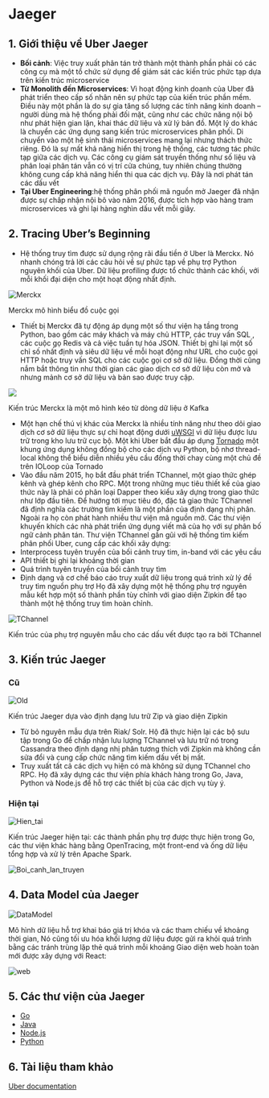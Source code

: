 # Jaeger
## 1. Giới thiệu về Uber Jaeger
* **Bối cảnh**: Việc truy xuất phân tán trở thành một thành phần phải có các công cụ mà một tổ chức sử dụng để giám sát các kiến trúc phức tạp dựa trên kiến trúc microservice
* **Từ Monolith đến Microservices**: Vì hoạt động kinh doanh của Uber đã phát triển theo cấp số nhân nên sự phức tạp của kiến trúc phần mềm.  Điều này một phần là do sự gia tăng số lượng các tính năng kinh doanh – người dùng mà hệ thống phải đối mặt, cũng như các chức năng nội bộ như phát hiện gian lận, khai thác dữ liệu và xử lý bản đồ. Một lý do khác là chuyển các ứng dụng sang kiến trúc microservices phân phối. Di chuyển vào một hệ sinh thái microservices mang lại nhưng thách thức riêng. Đó là sự mất khả năng hiển thị trong hệ thống, các tương tác phức tạp giữa các dịch vụ. Các công cụ giám sát truyền thống như số liệu và phân loại phân tán  vẫn có vị trí cửa chúng, tuy nhiên chúng thường không cung cấp khả năng hiển thi qua các dịch vụ. Đây là nơi phát tán các dấu vết 
* **Tại Uber Engineering**:hệ thống phân phối mã nguồn mở Jaeger đã nhận được sự chấp nhận nội bô vào năm 2016, được tích hợp vào hàng tram microservices và ghi lại hàng nghìn dấu vết mỗi giây.

## 2. Tracing Uber’s Beginning
* Hệ thống truy tìm được sử dụng rộng rãi đầu tiền ở Uber là Merckx. Nó nhanh chóng trả lời các câu hỏi về sự phức tạp về phụ trợ Python nguyên khối của Uber. Dữ liệu profiling được tổ chức thành các khối, với mỗi khối đại diện cho một hoạt động nhất định.

![Merckx](Merckx.png)

Merckx mô hình biểu đồ cuộc gọi
* Thiết bị Merckx đã tự động áp dụng một số thư viện hạ tầng trong Python, bao gồm các máy khách và máy chủ HTTP, các truy vấn SQL , các cuộc gọ Redis và cả việc tuần tự hóa JSON. Thiết bị ghi lại một số chỉ số nhất định và siêu dữ liệu về mỗi hoạt động như URL cho cuộc gọi HTTP hoặc truy vấn SQL cho các cuộc gọi cơ sở dữ liệu. Đồng thời cũng nắm bắt thông tin như thời gian các giao dịch cơ sở dữ liệu còn mở và nhưng mảnh cơ sở dữ liệu và bản sao được truy cập.

![](Kien_truc_Merckx.png)

Kiến trúc Merckx là một mô hình kéo từ dòng dữ liệu ở Kafka
* Một hạn chế thú vị khác của Merckx là nhiều tính năng như theo dõi giao dịch cơ sở dữ liệu thực sự chỉ hoạt động dưới [uWSGI]( https://uwsgi-docs.readthedocs.io/en/latest/) vì dữ liệu được lưu trữ trong kho lưu trữ cục bộ.  Một khi Uber bắt đầu áp dụng [Tornado]( http://www.tornadoweb.org/en/stable/) một khung ứng dụng không đồng bộ cho các dịch vụ Python, bộ nhơ thread-local không thể biểu diễn nhiều yêu cầu đồng thời chay cùng một chủ đề trên IOLoop của Tornado
* Vào đầu năm 2015, họ bắt đầu phát triển TChannel, một giao thức ghép kênh và ghép kênh cho RPC. Một trong những mục tiêu thiết kế của giao thức này là phải có phân loại Dapper theo kiểu xây dựng trong giao thức như lớp đầu tiên. Để hướng tới mục tiêu đó, đặc tả giao thức TChannel đã định nghĩa các trường tìm kiếm là một phần của định dạng nhị phân.
Ngoài ra họ còn phát hành nhiều thư viện mã nguồn mở. Các thư viện khuyến khích các nhà phát triển ứng dụng viết mã của họ với sự phân bố ngữ cảnh phân tán.
Thư viện TChannel gần gũi với hệ thống tìm kiếm phân phối Uber, cung cấp các khối xây dựng:
* Interprocess tuyên truyền của bối cảnh truy tim, in-band với các yêu cầu
* API thiết bị ghi lại khoảng thời gian
* Quá trình tuyên truyền của bối cảnh truy tìm
* Định dạng và cơ chế báo cáo truy xuất dữ liệu trong quá trình xử lý đề truy tìm nguồn phụ trợ
Họ đã xây dựng một hệ thống phụ trợ nguyên mẫu kết hợp một số thành phần tùy chỉnh với giao diện Zipkin để tạo thành một hệ thống truy tìm hoàn chỉnh.

![TChannel](TChannel.png)

Kiến trúc của phụ trợ nguyên mẫu cho các dấu vết được tạo ra bởi TChannel
## 3. Kiến trúc Jaeger
### Cũ

![Old](Old.png)

Kiến trúc Jaeger dựa vào định dạng lưu trữ Zip và giao diện Zipkin
* Từ bỏ nguyên mẫu dựa trên Riak/ Solr. Hộ đã thực hiện lại các bộ sưu tập trong Go để chấp nhận lưu lượng TChannel và lưu trữ nó trong Cassandra theo định dạng nhị phân tương thích với Zipkin mà không cần sửa đổi và cung cấp chức năng tìm kiếm dấu vết bị mất. 
* Truy xuất tất cả các dịch vụ hiện có mà không sử dụng TChannel cho RPC.  Họ đã xây dựng các thư viện phía khách hàng trong Go, Java, Python và Node.js để hỗ trợ các thiết bị của các dịch vụ tùy ý. 
### Hiện tại

![Hien_tai](Hien_tai.png)

Kiến trúc Jaeger hiện tại: các thành phần phụ trợ được thực hiện trong Go, các thư viện khác hàng  bằng OpenTracing, một front-end  và ống dữ liệu tổng hợp và xử lý trên Apache Spark.

![Boi_canh_lan_truyen](Boi_canh_lan_truyen.png)

## 4. Data Model của Jaeger

![DataModel](DataModel.png)

Mô hình dữ liệu hỗ trợ khai báo giá trị khóa và các tham chiếu về khoảng thời gian, Nó cũng tối ưu hóa khối lượng dữ liệu được gửi ra khỏi quá trình bằng các tránh trùng lặp thẻ quá trình mỗi khoảng
Giao diện web hoàn toàn mới được xây dựng với React:

![web](web.png)

## 5. Các thư viện của Jaeger
-	[Go]( https://github.com/uber/jaeger-client-go)
-	[Java](https://github.com/uber/jaeger-client-java)
-	[Node.js](https://github.com/uber/jaeger-client-node)
-	[Python](https://github.com/uber/jaeger-client-python)
## 6. Tài liệu tham khảo
[Uber documentation](https://eng.uber.com/distributed-tracing/)
